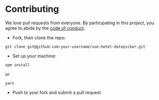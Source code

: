 # Contributing
We love pull requests from everyone. By participating in this project, you
agree to abide by the [code of conduct].

[code of conduct]: https://github.com/krystalcampioni/vue-hotel-datepicker/blob/master/CODE_OF_CONDUCT.md

* Fork, then clone the repo:
```
git clone git@github.com:your-username/vue-hotel-datepicker.git
```

* Set up your machine:
```
npm install
```  
or
```
yarn
```

* Push to your fork and submit a pull request

